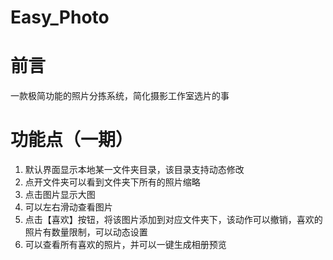 # Easy_Photo

# 前言
一款极简功能的照片分拣系统，简化摄影工作室选片的事

# 功能点（一期）
1. 默认界面显示本地某一文件夹目录，该目录支持动态修改
2. 点开文件夹可以看到文件夹下所有的照片缩略
3. 点击图片显示大图
4. 可以左右滑动查看图片
5. 点击【喜欢】按钮，将该图片添加到对应文件夹下，该动作可以撤销，喜欢的照片有数量限制，可以动态设置
6. 可以查看所有喜欢的照片，并可以一键生成相册预览
